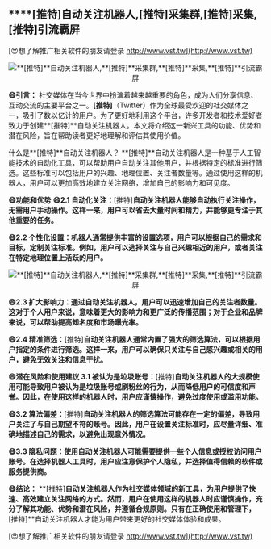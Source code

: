 ## ****[推特]**自动关注机器人,**[推特]**采集群,**[推特]**采集,**[推特]**引流霸屏**

[😍想了解推广相关软件的朋友请登录 http://www.vst.tw](http://www.vst.tw)

 <center><img src="https://vst.tw/MP4/tuiguang/png/8.png" alt="**[推特]**自动关注机器人,**[推特]**采集群,**[推特]**采集,**[推特]**引流霸屏"></center>

**😄引言：**
社交媒体在当今世界中扮演着越来越重要的角色，成为人们分享信息、互动交流的主要平台之一。**[推特]**（Twitter）作为全球最受欢迎的社交媒体之一，吸引了数以亿计的用户。为了更好地利用这个平台，许多开发者和技术爱好者致力于创建**[推特]**自动关注机器人。本文将介绍这一新兴工具的功能、优势和潜在风险，旨在帮助读者更好地理解和评估其使用价值。

什么是**[推特]**自动关注机器人？
**[推特]**自动关注机器人是一种基于人工智能技术的自动化工具，可以帮助用户自动关注其他用户，并根据特定的标准进行筛选。这些标准可以包括用户的兴趣、地理位置、关注者数量等。通过使用这样的机器人，用户可以更加高效地建立关注网络，增加自己的影响力和可见度。

**😄功能和优势**
**😄2.1 自动化关注：**[推特]**自动关注机器人能够自动执行关注操作，无需用户手动操作。这样一来，用户可以省去大量时间和精力，并能够更专注于其他重要的任务。**

**😄2.2 个性化设置：机器人通常提供丰富的设置选项，用户可以根据自己的需求和目标，定制关注标准。例如，用户可以选择关注与自己兴趣相近的用户，或者关注在特定地理位置上活跃的用户。**

 <center><img src="https://vst.tw/MP4/tuiguang/png/0.png" alt="**[推特]**自动关注机器人,**[推特]**采集群,**[推特]**采集,**[推特]**引流霸屏"></center>

**😄2.3 扩大影响力：通过自动关注机器人，用户可以迅速增加自己的关注者数量。这对于个人用户来说，意味着更大的影响力和更广泛的传播范围；对于企业和品牌来说，可以帮助提高知名度和市场曝光率。**

**😄2.4 精准筛选：**[推特]**自动关注机器人通常内置了强大的筛选算法，可以根据用户指定的条件进行筛选。这样一来，用户可以确保只关注与自己感兴趣或相关的用户，避免无效关注和信息干扰。**

**😄潜在风险和使用建议 3.1 被认为是垃圾账号：**[推特]**自动关注机器人的大规模使用可能导致用户被认为是垃圾账号或刷粉丝的行为，从而降低用户的可信度和声誉。因此，在使用这样的机器人时，用户应谨慎操作，避免过度使用或滥用功能。**

**😄3.2 算法偏差：**[推特]**自动关注机器人的筛选算法可能存在一定的偏差，导致用户关注了与自己期望不符的账号。因此，用户在设置关注标准时，应尽量详细、准确地描述自己的需求，以避免出现意外情况。**

**😄3.3 隐私问题：使用自动关注机器人可能需要提供一些个人信息或授权访问用户账号。在选择机器人工具时，用户应注意保护个人隐私，并选择值得信赖的软件或服务提供商。**

**😄结论：**
**[推特]**自动关注机器人作为社交媒体领域的新工具，为用户提供了快速、高效建立关注网络的方式。然而，用户在使用这样的机器人时应谨慎操作，充分了解其功能、优势和潜在风险，并遵循合规原则。只有在正确使用和管理下，**[推特]**自动关注机器人才能为用户带来更好的社交媒体体验和成果。

[😍想了解推广相关软件的朋友请登录 http://www.vst.tw](http://www.vst.tw)



